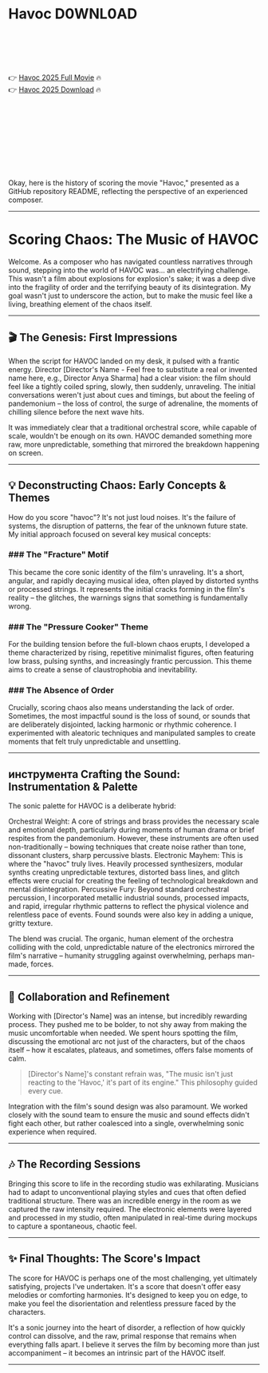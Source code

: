 # Havoc D0WNL0AD

<br><br><br><br>


👉 <a href="https://Mitchell-arlasvitu1970.github.io/sagatdyegy/">Havoc 2025 Full Movie</a> 🔥
<br>
👉 <a href="https://Mitchell-arlasvitu1970.github.io/sagatdyegy/">Havoc 2025 Download</a> 🔥


<br><br><br><br><br><br><br><br>


Okay, here is the history of scoring the movie "Havoc," presented as a GitHub repository README, reflecting the perspective of an experienced composer.

---


# Scoring Chaos: The Music of HAVOC

Welcome. As a composer who has navigated countless narratives through sound, stepping into the world of HAVOC was... an electrifying challenge. This wasn't a film about explosions for explosion's sake; it was a deep dive into the fragility of order and the terrifying beauty of its disintegration. My goal wasn't just to underscore the action, but to make the music feel like a living, breathing element of the chaos itself.

---

## 🎬 The Genesis: First Impressions

When the script for HAVOC landed on my desk, it pulsed with a frantic energy. Director [Director's Name - Feel free to substitute a real or invented name here, e.g., Director Anya Sharma] had a clear vision: the film should feel like a tightly coiled spring, slowly, then suddenly, unraveling. The initial conversations weren't just about cues and timings, but about the feeling of pandemonium – the loss of control, the surge of adrenaline, the moments of chilling silence before the next wave hits.

It was immediately clear that a traditional orchestral score, while capable of scale, wouldn't be enough on its own. HAVOC demanded something more raw, more unpredictable, something that mirrored the breakdown happening on screen.

---

## 💡 Deconstructing Chaos: Early Concepts & Themes

How do you score "havoc"? It's not just loud noises. It's the failure of systems, the disruption of patterns, the fear of the unknown future state. My initial approach focused on several key musical concepts:

### ### The "Fracture" Motif

This became the core sonic identity of the film's unraveling. It's a short, angular, and rapidly decaying musical idea, often played by distorted synths or processed strings. It represents the initial cracks forming in the film's reality – the glitches, the warnings signs that something is fundamentally wrong.

### ### The "Pressure Cooker" Theme

For the building tension before the full-blown chaos erupts, I developed a theme characterized by rising, repetitive minimalist figures, often featuring low brass, pulsing synths, and increasingly frantic percussion. This theme aims to create a sense of claustrophobia and inevitability.

### ### The Absence of Order

Crucially, scoring chaos also means understanding the lack of order. Sometimes, the most impactful sound is the loss of sound, or sounds that are deliberately disjointed, lacking harmonic or rhythmic coherence. I experimented with aleatoric techniques and manipulated samples to create moments that felt truly unpredictable and unsettling.

---

##  инструмента Crafting the Sound: Instrumentation & Palette

The sonic palette for HAVOC is a deliberate hybrid:

   Orchestral Weight: A core of strings and brass provides the necessary scale and emotional depth, particularly during moments of human drama or brief respites from the pandemonium. However, these instruments are often used non-traditionally – bowing techniques that create noise rather than tone, dissonant clusters, sharp percussive blasts.
   Electronic Mayhem: This is where the "havoc" truly lives. Heavily processed synthesizers, modular synths creating unpredictable textures, distorted bass lines, and glitch effects were crucial for creating the feeling of technological breakdown and mental disintegration.
   Percussive Fury: Beyond standard orchestral percussion, I incorporated metallic industrial sounds, processed impacts, and rapid, irregular rhythmic patterns to reflect the physical violence and relentless pace of events. Found sounds were also key in adding a unique, gritty texture.

The blend was crucial. The organic, human element of the orchestra colliding with the cold, unpredictable nature of the electronics mirrored the film's narrative – humanity struggling against overwhelming, perhaps man-made, forces.

---

## 🤝 Collaboration and Refinement

Working with [Director's Name] was an intense, but incredibly rewarding process. They pushed me to be bolder, to not shy away from making the music uncomfortable when needed. We spent hours spotting the film, discussing the emotional arc not just of the characters, but of the chaos itself – how it escalates, plateaus, and sometimes, offers false moments of calm.

> [Director's Name]'s constant refrain was, "The music isn't just reacting to the 'Havoc,' it's part of its engine." This philosophy guided every cue.

Integration with the film's sound design was also paramount. We worked closely with the sound team to ensure the music and sound effects didn't fight each other, but rather coalesced into a single, overwhelming sonic experience when required.

---

## 🎶 The Recording Sessions

Bringing this score to life in the recording studio was exhilarating. Musicians had to adapt to unconventional playing styles and cues that often defied traditional structure. There was an incredible energy in the room as we captured the raw intensity required. The electronic elements were layered and processed in my studio, often manipulated in real-time during mockups to capture a spontaneous, chaotic feel.

---

## ✨ Final Thoughts: The Score's Impact

The score for HAVOC is perhaps one of the most challenging, yet ultimately satisfying, projects I've undertaken. It's a score that doesn't offer easy melodies or comforting harmonies. It's designed to keep you on edge, to make you feel the disorientation and relentless pressure faced by the characters.

It's a sonic journey into the heart of disorder, a reflection of how quickly control can dissolve, and the raw, primal response that remains when everything falls apart. I believe it serves the film by becoming more than just accompaniment – it becomes an intrinsic part of the HAVOC itself.

---


